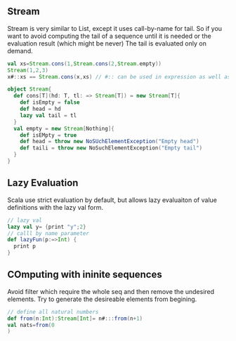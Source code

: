 ## Stream
Stream is very similar to List, except it uses call-by-name for tail. So if you want to avoid computing the tail of a 
sequence until it is needed or the evaluation result (which might be never)
The tail is evaluated only on demand.
```scala
val xs=Stream.cons(1,Stream.cons(2,Stream.empty))
Stream(1,2,3)
x#::xs == Stream.cons(x,xs) // #:: can be used in expression as well as patterns

object Stream{
  def cons[T](hd: T, tl: => Stream[T]) = new Stream[T]{
    def isEmpty = false
    def head = hd
    lazy val tail = tl
  }
  val empty = new Stream[Nothing]{
    def isEMpty = true
    def head = throw new NoSUchElementException("Empty head")
    def taili = throw new NoSuchElementException("Empty tail")
  }
}
```
## Lazy Evaluation
Scala use strict evaluation by default, but allows lazy evaluaiton of value definitions with the lazy val form.
```Scala
// lazy val
lazy val y= {print "y";2}
// calll by name parameter
def lazyFun(p:=>Int) {
  print p
}
```

## COmputing with ininite sequences
Avoid filter which require the whole seq and then remove the undesired elements. Try to generate the desireable 
elements from begining.
```scala
// define all natural numbers
def from(n:Int):Stream[Int]= n#:::from(n+1)
val nats=from(0
)
```
